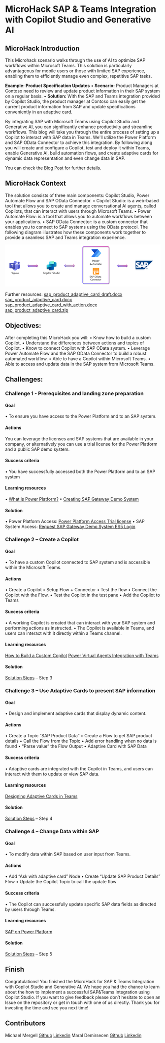 # **MicroHack SAP & Teams Integration with Copilot Studio and Generative AI**

## **MicroHack Introduction**
This Microhack scenario walks through the use of AI to optimize SAP workflows within Microsoft Teams. This solution is particularly advantageous for mobile users or those with limited SAP experience, enabling them to efficiently manage even complex, repetitive SAP tasks.

**Example: Product Specification Updates**
•	**Scenario:** Product Managers at Contoso need to review and update product information in their SAP system on a regular basis.
•	**Solution:** With the SAP and Teams integration provided by Copilot Studio, the product manager at Contoso can easily get the current product information from SAP and update specifications conveniently in an adaptive card.  

By integrating SAP with Microsoft Teams using Copilot Studio and Generative AI, you can significantly enhance productivity and streamline workflows. This blog will take you through the entire process of setting up a Copilot to interact with SAP data in Teams. We'll utilize the Power Platform and SAP OData Connector to achieve this integration. By following along you will create and configure a Copilot, test and deploy it within Teams, enable Generative AI, build automation flows, and create adaptive cards for dynamic data representation and even change data in SAP. 

You can check the [Blog Post](https://techcommunity.microsoft.com/gxcuf89792/attachments/gxcuf89792/SAPApplications/1042/5/sap_product_adaptive_card_with_action.docx) for further details.

## **MicroHack Context**
The solution consists of three main components: Copilot Studio, Power Automate Flow and SAP OData Connector.
•	Copilot Studio: is a web-based tool that allows you to create and manage conversational AI agents, called Copilots, that can interact with users through Microsoft Teams.
•	 Power Automate Flow: is a tool that allows you to automate workflows between your applications.
•	 SAP OData Connector: is a custom connector that enables you to connect to SAP systems using the OData protocol.
The following diagram illustrates how these components work together to provide a seamless SAP and Teams integration experience.

![image](Images/architecture.png)

Further resources:
[sap_product_adaptive_card_draft.docx](https://techcommunity.microsoft.com/gxcuf89792/attachments/gxcuf89792/SAPApplications/1042/1/sap_product_adaptive_card_draft.docx) 
[sap_product_adaptive_card.docx](https://techcommunity.microsoft.com/gxcuf89792/attachments/gxcuf89792/SAPApplications/1042/2/sap_product_adaptive_card.docx)
[sap_product_adaptive_card_with_action.docx](https://techcommunity.microsoft.com/gxcuf89792/attachments/gxcuf89792/SAPApplications/1042/5/sap_product_adaptive_card_with_action.docx)
[sap_product_adaptive_card.zip](https://techcommunity.microsoft.com/gxcuf89792/attachments/gxcuf89792/SAPApplications/1042/6/sap_product_adaptive_card.zip)

## **Objectives:**
After completing this MicroHack you will:
•	Know how to build a custom Copilot.
•	Understand the differences between actions and topics of Copilot.
•	Know to connect Copilot with SAP OData system.
•	Leverage Power Automate Flow and the SAP OData Connector to build a robust automated workflow. 
•	Able to have a Copilot within Microsoft Teams.
•	Able to access and update data in the SAP system from Microsoft Teams.

## **Challenges:**

### **Challenge 1 - Prerequisites and landing zone preparation**
#### Goal
•	To ensure you have access to the Power Platform and to an SAP system.

#### Actions
You can leverage the licenses and SAP systems that are available in your company, or alternatively you can use a trial license for the Power Platform and a public SAP demo system.

#### Success criteria
•	You have successfully accessed both the Power Platform and to an SAP system

#### Learning resources
•	[What is Power Platform?](https://learn.microsoft.com/en-us/power-platform/)
•	[Creating SAP Gateway Demo System](https://developers.sap.com/tutorials/gateway-demo-signup.html)

#### Solution
•	Power Platform Access: [Power Platform Access Trial license](https://learn.microsoft.com/en-us/power-apps/maker/signup-for-powerapps)
•	SAP System Access: [Request SAP Gateway Demo System ES5 Login](https://developers.sap.com/tutorials/gateway-demo-signup.html) 

### **Challenge 2 – Create a Copilot**
#### Goal
•	To have a custom Copilot connected to SAP system and is accessible within the Microsoft Teams.

#### Actions
•	Create a Copilot
•	Setup Flow + Connector
•	Test the flow
•	Connect the Copilot with the Flow.
•	Test the Copilot in the test pane
•	Add the Copilot to Teams

#### Success criteria
•	A working Copilot is created that can interact with your SAP system and performing actions as instructed.
•	The Copilot is available in Teams, and users can interact with it directly within a Teams channel.

#### Learning resources
[How to Build a Custom Copilot](https://learn.microsoft.com/en-us/power-virtual-agents/)
[Power Virtual Agents Integration with Teams](https://learn.microsoft.com/en-us/microsoftteams/platform/bots/how-to/add-power-virtual-agents-bot-to-teams)

#### Solution
[Solution Steps](https://techcommunity.microsoft.com/t5/running-sap-applications-on-the/sap-amp-teams-integration-with-copilot-studio-and-generative-ai/ba-p/4213260)  – Step 3

### **Challenge 3 – Use Adaptive Cards to present SAP information**
#### Goal
•	Design and implement adaptive cards that display dynamic content.

#### Actions
•	Create a Topic “SAP Product Data”
•	Create a Flow to get SAP product details
•	Call the Flow from the Topic
•	Add error handling when no data is found
•	“Parse value” the Flow Output
•	Adaptive Card with SAP Data

#### Success criteria
•	Adaptive cards are integrated with the Copilot in Teams, and users can interact with them to update or view SAP data.

#### Learning resources
[Designing Adaptive Cards in Teams](https://learn.microsoft.com/en-us/microsoftteams/platform/task-modules-and-cards/cards/design-effective-cards?tabs=design)

#### Solution
[Solution Steps](https://techcommunity.microsoft.com/t5/running-sap-applications-on-the/sap-amp-teams-integration-with-copilot-studio-and-generative-ai/ba-p/4213260) – Step 4

### **Challenge 4 – Change Data within SAP**
#### Goal
•	To modify data within SAP based on user input from Teams.

#### Actions
•	Add “Ask with adaptive card” Node
•	Create “Update SAP Product Details” Flow
•	Update the Copilot Topic to call the update flow

#### Success criteria
•	The Copilot can successfully update specific SAP data fields as directed by users through Teams.

#### Learning resources
[SAP on Power Platform](https://learn.microsoft.com/en-us/power-platform/sap/overview)

#### Solution
[Solution Steps](https://techcommunity.microsoft.com/t5/running-sap-applications-on-the/sap-amp-teams-integration-with-copilot-studio-and-generative-ai/ba-p/4213260) – Step 5

## **Finish**
Congratulations! You finished the MicroHack for SAP & Teams Integration with Copilot Studio and Generative AI. We hope you had the chance to learn about the how to implement a successful SAP&Teams Integration using Copilot Studio. If you want to give feedback please don’t hesitate to open an Issue on the repository or get in touch with one of us directly.
Thank you for investing the time and see you next time!

## **Contributors**
Michael Mergell [Github](https://github.com/mimergel) [Linkedin](https://de.linkedin.com/in/michaelmergell)
Maral Demirsecen [Github](https://github.com/marald44/) [Linkedin](https://de.linkedin.com/in/maral-demirsecen)



